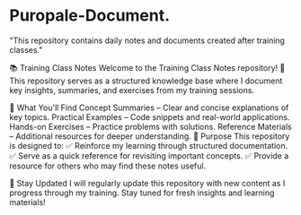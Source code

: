 # Puropale-Document.
"This repository contains daily notes and documents created after training classes."

📚 Training Class Notes
Welcome to the Training Class Notes repository! 🚀 This repository serves as a structured knowledge base where I document key insights, summaries, and exercises from my training sessions.

📖 What You'll Find
Concept Summaries – Clear and concise explanations of key topics.
Practical Examples – Code snippets and real-world applications.
Hands-on Exercises – Practice problems with solutions.
Reference Materials – Additional resources for deeper understanding.
🎯 Purpose
This repository is designed to:
✅ Reinforce my learning through structured documentation.
✅ Serve as a quick reference for revisiting important concepts.
✅ Provide a resource for others who may find these notes useful.

🚀 Stay Updated
I will regularly update this repository with new content as I progress through my training. Stay tuned for fresh insights and learning materials!